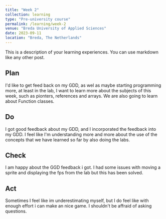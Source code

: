 ```yaml
---
title: "Week 2"
collection: learning
type: "Pre-university course"
permalink: /learning/week-2
venue: "Breda University of Applied Sciences"
date: 2023-09-11
location: "Breda, The Netherlands"
---
```


This is a description of your learning experiences. You can use markdown like any other post.

## Plan

I'd like to get feed back on my GDD, as wel as maybe starting programming more, at least in the lab, I want to learn more about the subjects of this week, such as pionters, references and arrays. We are also going to learn about Function classes.

## Do

I got good feedback about my GDD, and I incorporated the feedback into my GDD. I feel like I'm understanding more and more about the use of the concepts that we have learned so far by also doing the labs.

## Check

I am happy about the GGD feedback i got. I had some issues with moving a sprite and displaying the fps from the lab but this has been solved.


## Act

Sometimes I feel like im underestimating myself, but I do feel like with enough effort i can make an nice game. I shouldn't be affraid of asking questions.